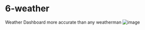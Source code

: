 # 6-weather
Weather Dashboard more accurate than any weatherman
![image](https://user-images.githubusercontent.com/88811836/135786061-f5999479-7ae7-4cbb-8427-7a20e04ebab0.png)

